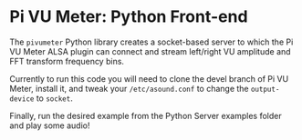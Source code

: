 # Pi VU Meter: Python Front-end

The `pivumeter` Python library creates a socket-based server to which the Pi VU Meter ALSA plugin can
connect and stream left/right VU amplitude and FFT transform frequency bins.

Currently to run this code you will need to clone the devel branch of Pi VU Meter, install it, and
tweak your `/etc/asound.conf` to change the `output-device` to `socket`.

Finally, run the desired example from the Python Server examples folder and play some audio!
